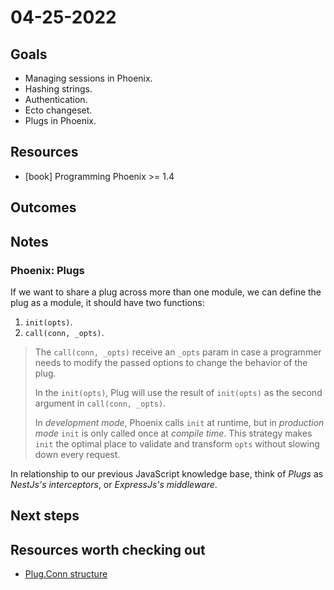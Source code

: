 # 04-25-2022

## Goals
<!-- What we expect to get from the day -->
- Managing sessions in Phoenix.
- Hashing strings.
- Authentication.
- Ecto changeset.
- Plugs in Phoenix.

## Resources
<!-- How are we going to achieve it -->
- [book] Programming Phoenix >= 1.4

## Outcomes
<!-- What we actually got -->

## Notes
<!-- Relevant notes to the day's progress -->

### Phoenix: Plugs

If we want to share a plug across more than one module, we can define the plug as a module, it should have two functions:

1. `init(opts)`.
2. `call(conn, _opts)`.

> The `call(conn, _opts)` receive an `_opts` param in case a programmer needs to modify the passed options to change the behavior of the plug.
>
> In the `init(opts)`, Plug will use the result of `init(opts)` as the second argument in `call(conn, _opts)`.
>
> In _development mode_, Phoenix calls `init` at runtime, but in _production mode_ `init` is only called once at _compile time_. This strategy makes `init` the optimal place to validate and transform `opts` without slowing down every request.

In relationship to our previous JavaScript knowledge base, think of _Plugs_ as _NestJs's interceptors_, or _ExpressJs's middleware_.

## Next steps
<!-- What we will be working on tomorrow -->

## Resources worth checking out
<!-- Other resources we could benefit from -->

- [Plug.Conn structure](https://hexdocs.pm/plug/Plug.Conn.html)
